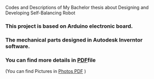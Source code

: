 Codes and Descriptions of My Bachelor thesis about Designing and Developing Self-Balancing Robot 

### This project is based on Arduino electronic board. 
### The mechanical parts designed in Autodesk Inverntor software.
### You can find more details in [PDF](https://github.com/ahmadkh1995/Self-Balancing/blob/master/Summery.pdf)file
(You can find Pictures in [Photos PDF](https://github.com/ahmadkh1995/Self-Balancing/tree/master/Photos) )
